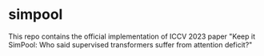 # simpool
This repo contains the official implementation of ICCV 2023 paper "Keep it SimPool: Who said supervised transformers suffer from attention deficit?"
